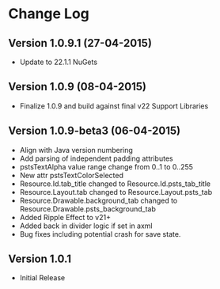 Change Log
==========

Version 1.0.9.1 (27-04-2015)
-------------
* Update to 22.1.1 NuGets

Version 1.0.9 (08-04-2015)
-------------
* Finalize 1.0.9 and build against final v22 Support Libraries

Version 1.0.9-beta3 (06-04-2015)
-------------
* Align with Java version numbering
* Add parsing of independent padding attributes
* pstsTextAlpha value range change from 0..1 to 0..255
* New attr pstsTextColorSelected
* Resource.Id.tab_title changed to Resource.Id.psts_tab_title
* Resource.Layout.tab changed to Resource.Layout.psts_tab
* Resource.Drawable.background_tab changed to Resource.Drawable.psts_background_tab
* Added Ripple Effect to v21+
* Added back in divider logic if set in axml
* Bug fixes including potential crash for save state.



Version 1.0.1
-------------
* Initial Release
